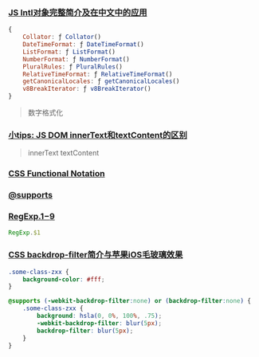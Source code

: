 ### [JS Intl对象完整简介及在中文中的应用](https://www.zhangxinxu.com/wordpress/2019/09/js-intl-zh/)

```js
{
    Collator: ƒ Collator()
    DateTimeFormat: ƒ DateTimeFormat()
    ListFormat: ƒ ListFormat()
    NumberFormat: ƒ NumberFormat()
    PluralRules: ƒ PluralRules()
    RelativeTimeFormat: ƒ RelativeTimeFormat()
    getCanonicalLocales: ƒ getCanonicalLocales()
    v8BreakIterator: ƒ v8BreakIterator()
}
```

> 数字格式化

### [小tips: JS DOM innerText和textContent的区别](https://www.zhangxinxu.com/wordpress/2019/09/js-dom-innertext-textcontent/)

> innerText textContent

### [CSS Functional Notation](https://developer.mozilla.org/zh-CN/docs/Web/CSS/CSS_Functions)

### [@supports](https://developer.mozilla.org/zh-CN/docs/Web/CSS/@supports)

### [RegExp.$1-$9](https://developer.mozilla.org/zh-CN/docs/Web/JavaScript/Reference/Global_Objects/RegExp/n)

```js
RegExp.$1
```

### [CSS backdrop-filter简介与苹果iOS毛玻璃效果](https://www.zhangxinxu.com/wordpress/2019/11/css-backdrop-filter/)

```css
.some-class-zxx {
    background-color: #fff;
}

@supports (-webkit-backdrop-filter:none) or (backdrop-filter:none) {
    .some-class-zxx {
        background: hsla(0, 0%, 100%, .75);
        -webkit-backdrop-filter: blur(5px);
        backdrop-filter: blur(5px);
    }
}
```
